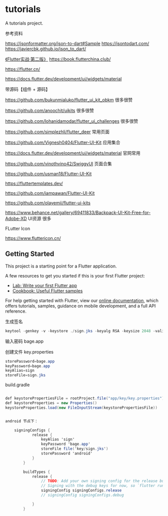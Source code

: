 # tutorials

A tutorials project.



参考资料

https://jsonformatter.org/json-to-dart#Sample
https://jsontodart.com/
https://javiercbk.github.io/json_to_dart/

[《Flutter实战·第二版》](https://book.flutterchina.club/) https://book.flutterchina.club/

https://flutter.cn/

https://docs.flutter.dev/development/ui/widgets/material

带源码【组件 + 源码】

https://github.com/bukunmialuko/flutter_ui_kit_obkm 很多很赞

https://github.com/anoochit/uikits 很多很赞

https://github.com/lohanidamodar/flutter_ui_challenges 很多很赞

https://github.com/simplezhli/flutter_deer 常用页面

https://github.com/Vignesh0404/Flutter-UI-Kit 应用集合

https://docs.flutter.dev/development/ui/widgets/material 官网常用

https://github.com/vinothvino42/SwiggyUI 页面合集

https://github.com/usman18/Flutter-UI-Kit

https://fluttertemplates.dev/

https://github.com/iampawan/Flutter-UI-Kit

https://github.com/olayemii/flutter-ui-kits

https://www.behance.net/gallery/69411833/Backpack-UI-Kit-Free-for-Adobe-XD UI资源 很多



FLutter Icon

https://www.fluttericon.cn/




## Getting Started

This project is a starting point for a Flutter application.

A few resources to get you started if this is your first Flutter project:

- [Lab: Write your first Flutter app](https://flutter.dev/docs/get-started/codelab)
- [Cookbook: Useful Flutter samples](https://flutter.dev/docs/cookbook)

For help getting started with Flutter, view our
[online documentation](https://flutter.dev/docs), which offers tutorials,
samples, guidance on mobile development, and a full API reference.


生成签名
```csharp
keytool -genkey -v -keystore ./sign.jks -keyalg RSA -keysize 2048 -validity 10000 -alias sign
```

输入密码
bage.app

创建文件
key.properties
```csharp
storePassword=bage.app
keyPassword=bage.app
keyAlias=sign
storeFile=sign.jks
```

build.gradle
```csharp

def keystorePropertiesFile = rootProject.file("app/key/key.properties")
def keystoreProperties = new Properties()
keystoreProperties.load(new FileInputStream(keystorePropertiesFile))


android 节点下：

    signingConfigs {
            release {
                keyAlias 'sign'
                keyPassword 'bage.app'
                storeFile file('key/sign.jks')
                storePassword 'android'
            }
        }

        buildTypes {
            release {
                // TODO: Add your own signing config for the release build.
                // Signing with the debug keys for now, so `flutter run --release` works.
                signingConfig signingConfigs.release
                // signingConfig signingConfigs.debug

            }
        }

```


